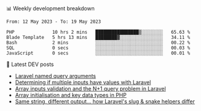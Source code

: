 📊 Weekly development breakdown
<!--START_SECTION:waka-->

```text
From: 12 May 2023 - To: 19 May 2023

PHP              10 hrs 2 mins   ████████████████▒░░░░░░░░   65.63 %
Blade Template   5 hrs 13 mins   ████████▓░░░░░░░░░░░░░░░░   34.11 %
Bash             2 mins          ░░░░░░░░░░░░░░░░░░░░░░░░░   00.22 %
SQL              0 secs          ░░░░░░░░░░░░░░░░░░░░░░░░░   00.03 %
JavaScript       0 secs          ░░░░░░░░░░░░░░░░░░░░░░░░░   00.01 %
```

<!--END_SECTION:waka-->

📕 Latest DEV posts
<!-- BLOG-POST-LIST:START -->
- [Laravel named query arguments](https://dev.to/michaelvickersuk/laravel-named-query-arguments-28kd)
- [Determining if multiple inputs have values with Laravel](https://dev.to/michaelvickersuk/determining-if-multiple-inputs-have-values-with-laravel-km6)
- [Array inputs validation and the N+1 query problem in Laravel](https://dev.to/michaelvickersuk/array-inputs-validation-and-the-n1-query-problem-in-laravel-2agb)
- [Array initialisation and key data types in PHP](https://dev.to/michaelvickersuk/array-initialisation-and-key-data-types-in-php-1e5b)
- [Same string, different output... how Laravel&#39;s slug &amp; snake helpers differ](https://dev.to/michaelvickersuk/same-string-different-output-how-laravels-slug-snake-helpers-differ-1ccj)
<!-- BLOG-POST-LIST:END -->
